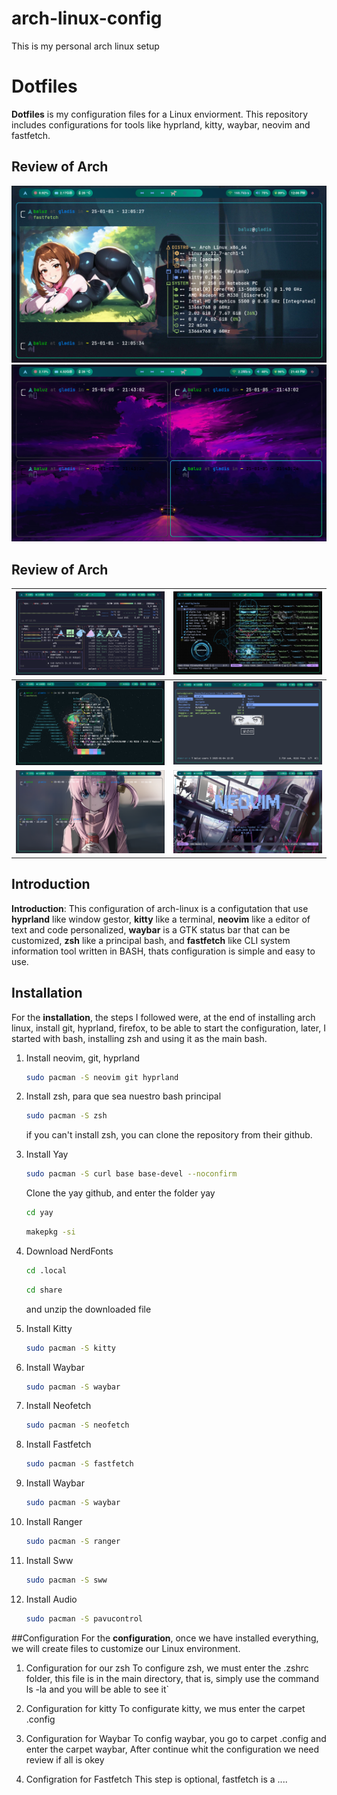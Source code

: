 # arch-linux-config 
This is my personal arch linux setup

# Dotfiles 

**Dotfiles** is my configuration files for a Linux enviorment. This repository includes configurations for tools like hyprland, kitty, waybar, neovim and fastfetch.

## Review of Arch

![1](review/fastfetch.png)
![10](review/termWandB.png)
## Review of Arch

| ![2](review/btop.png) | ![3](review/nvim.png) |
|---|---|
| ![4](review/neofetch.png) | ![5](review/ranger.png) |
| ![6](review/bochi.png) | ![7](review/neovim.png) |

## Introduction
**Introduction**: This configuration of arch-linux is a configutation that use **hyprland** like window gestor, **kitty** like a terminal, **neovim** like a editor of text and code personalized, **waybar** is a GTK status bar that can be customized, **zsh** like a principal bash, and **fastfetch** like CLI system information tool written in BASH, thats configuration is simple and easy to use.

## Installation
For the **installation**, the steps I followed were, at the end of installing arch linux, install git, hyprland, firefox, to be able to start the configuration, later, I started with bash, installing zsh and using it as the main bash.

1. Install neovim, git, hyprland

    ```bash
    sudo pacman -S neovim git hyprland
    ```
2. Install zsh, para que sea nuestro bash principal
    ```bash
    sudo pacman -S zsh
    ```
    if you can't install zsh, you can clone the repository from their github.

3. Install Yay
    ```bash
    sudo pacman -S curl base base-devel --noconfirm
    ```
    Clone the yay github, and enter the folder yay
    ```bash
    cd yay
    ```
    ```bash
    makepkg -si
    ```
4. Download NerdFonts
    ```bash 
    cd .local
    ```
    ```bash
    cd share
    ```
    and unzip the downloaded file 
5. Install Kitty
    ```bash 
    sudo pacman -S kitty
    ```
6. Install Waybar 
    ```bash
    sudo pacman -S waybar
    ```
7. Install Neofetch
    ```bash
    sudo pacman -S neofetch
    ```
8. Install Fastfetch
    ```bash
    sudo pacman -S fastfetch
    ```
9. Install Waybar
    ```bash
    sudo pacman -S waybar
    ```
10. Install Ranger 
    ```bash 
    sudo pacman -S ranger
    ```
11. Install Sww
    ```bash
    sudo pacman -S sww
    ```
12. Install Audio
    ```bash
    sudo pacman -S pavucontrol
    ```
##Configuration
For the **configuration**, once we have installed everything, we will create files to customize our Linux environment.

1. Configuration for our zsh
To configure zsh, we must enter the .zshrc folder, this file is in the main directory, that is, simply use the command ls -la and you will be able to see it`

2. Configuration for kitty
To configurate kitty, we mus enter the carpet .config

3. Configuration for Waybar
To config waybar, you go to carpet .config and enter the carpet waybar, 
After continue whit the configuration we need review if all is okey

4. Configration for Fastfetch
This step is optional, fastfetch is a ....
